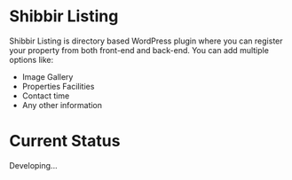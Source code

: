Shibbir Listing
===

Shibbir Listing is directory based WordPress plugin where you can register your property from both front-end and back-end. You can add multiple options like:

* Image Gallery
* Properties Facilities
* Contact time
* Any other information

Current Status
===
Developing...

